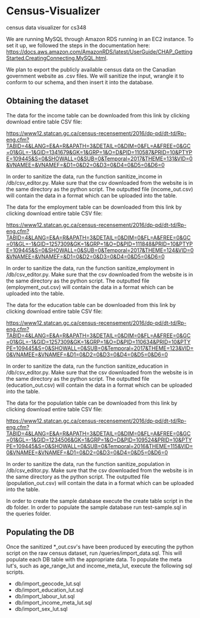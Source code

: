 # Census-Visualizer
census data visualizer for cs348

We are running MySQL through Amazon RDS running in an EC2 instance. To set it up, we followed the steps in the documentation here: https://docs.aws.amazon.com/AmazonRDS/latest/UserGuide/CHAP_GettingStarted.CreatingConnecting.MySQL.html.


We plan to export the publicly available census data on the Canadian government website as .csv files. We will sanitize the input, wrangle it to conform to our schema, and then insert it into the database.

## Obtaining the dataset

The data for the income table can be downloaded from this link by clicking download entire table CSV file:

https://www12.statcan.gc.ca/census-recensement/2016/dp-pd/dt-td/Rp-eng.cfm?TABID=4&LANG=E&A=R&APATH=3&DETAIL=0&DIM=0&FL=A&FREE=0&GC=01&GL=-1&GID=1341679&GK=1&GRP=1&O=D&PID=110587&PRID=10&PTYPE=109445&S=0&SHOWALL=0&SUB=0&Temporal=2017&THEME=131&VID=0&VNAMEE=&VNAMEF=&D1=0&D2=0&D3=0&D4=0&D5=0&D6=0

In order to sanitize the data, run the function sanitize_income in /db/csv_editor.py. Make sure that the csv downloaded from the website is in the same directory as the python script. The outputted file (income_out.csv) will contain the data in a format which can be uploaded into the table.

The data for the employment table can be downloaded from this link by clicking download entire table CSV file:

https://www12.statcan.gc.ca/census-recensement/2016/dp-pd/dt-td/Rp-eng.cfm?TABID=4&LANG=E&A=R&APATH=3&DETAIL=0&DIM=0&FL=A&FREE=0&GC=01&GL=-1&GID=1257309&GK=1&GRP=1&O=D&PID=111848&PRID=10&PTYPE=109445&S=0&SHOWALL=0&SUB=0&Temporal=2017&THEME=124&VID=0&VNAMEE=&VNAMEF=&D1=0&D2=0&D3=0&D4=0&D5=0&D6=0

In order to sanitize the data, run the function sanitize_employment in /db/csv_editor.py. Make sure that the csv downloaded from the website is in the same directory as the python script. The outputted file (employment_out.csv) will contain the data in a format which can be uploaded into the table.

The data for the education table can be downloaded from this link by clicking download entire table CSV file:

https://www12.statcan.gc.ca/census-recensement/2016/dp-pd/dt-td/Rp-eng.cfm?TABID=4&LANG=E&A=R&APATH=3&DETAIL=0&DIM=0&FL=A&FREE=0&GC=01&GL=-1&GID=1257309&GK=1&GRP=1&O=D&PID=110634&PRID=10&PTYPE=109445&S=0&SHOWALL=0&SUB=0&Temporal=2017&THEME=123&VID=0&VNAMEE=&VNAMEF=&D1=0&D2=0&D3=0&D4=0&D5=0&D6=0

In order to sanitize the data, run the function sanitize_education in /db/csv_editor.py. Make sure that the csv downloaded from the website is in the same directory as the python script. The outputted file (education_out.csv) will contain the data in a format which can be uploaded into the table.

The data for the population table can be downloaded from this link by clicking download entire table CSV file:

https://www12.statcan.gc.ca/census-recensement/2016/dp-pd/dt-td/Rp-eng.cfm?TABID=4&LANG=E&A=R&APATH=3&DETAIL=0&DIM=0&FL=A&FREE=0&GC=01&GL=-1&GID=1234506&GK=1&GRP=1&O=D&PID=109524&PRID=10&PTYPE=109445&S=0&SHOWALL=0&SUB=0&Temporal=2016&THEME=115&VID=0&VNAMEE=&VNAMEF=&D1=0&D2=0&D3=0&D4=0&D5=0&D6=0

In order to sanitize the data, run the function sanitize_population in /db/csv_editor.py. Make sure that the csv downloaded from the website is in the same directory as the python script. The outputted file (population_out.csv) will contain the data in a format which can be uploaded into the table.

In order to create the sample database execute the create table script in the db folder. In order to populate 
the sample database run test-sample.sql in the queries folder.

## Populating the DB
Once the sanitized *_out.csv's have been produced by executing the python script on the raw census dataset, run /queries/import_data.sql. This will populate each DB table with the appropriate data. 
To populate the meta lut's, such as age_range_lut and income_meta_lut, execute the following sql scripts.
- db/import_geocode_lut.sql
- db/import_education_lut.sql
- db/import_labour_lut.sql
- db/import_income_meta_lut.sql
- db/import_sex_lut.sql
